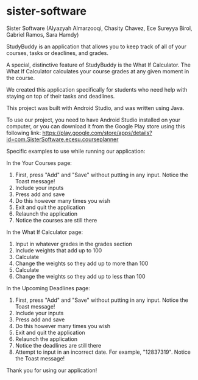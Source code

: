 # sister-software
Sister Software (Alyazyah Almarzooqi, Chasity Chavez, Ece Sureyya Birol, Gabriel Ramos, Sara Hamdy)

StudyBuddy is an application that allows you to keep track of all of your courses, tasks or deadlines, and grades.

A special, distinctive feature of StudyBuddy is the What If Calculator. The What If Calculator calculates your course grades at any given moment in the course.

We created this application specifically for students who need help with staying on top of their tasks and deadlines.

This project was built with Android Studio, and was written using Java.

To use our project, you need to have Android Studio installed on your computer,
or you can download it from the Google Play store using this following link: https://play.google.com/store/apps/details?id=com.SisterSoftware.ecesu.courseplanner

Specific examples to use while running our application:

In the Your Courses page:
1) First, press "Add" and "Save" without putting in any input. Notice the Toast message!
2) Include your inputs
3) Press add and save
4) Do this however many times you wish
5) Exit and quit the application
6) Relaunch the application
7) Notice the courses are still there

In the What If Calculator page:
1) Input in whatever grades in the grades section
2) Include weights that add up to 100
3) Calculate
4) Change the weights so they add up to more than 100
5) Calculate
6) Change the weights so they add up to less than 100

In the Upcoming Deadlines page:
1) First, press "Add" and "Save" without putting in any input. Notice the Toast message!
2) Include your inputs
3) Press add and save
4) Do this however many times you wish
5) Exit and quit the application
6) Relaunch the application
7) Notice the deadlines are still there
8) Attempt to input in an incorrect date. For example, "12837319". Notice the Toast message!

Thank you for using our application!
